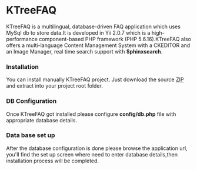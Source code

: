 KTreeFAQ
=========

KTreeFAQ is a multilingual, database-driven FAQ application which uses MySql db to store data.It is developed in Yii 2.0.7 which is a high-performance component-based PHP framework (PHP 5.6.16).KTreeFAQ also offers a multi-language Content Management System with a CKEDITOR  and an Image Manager, real time search support with **Sphinxsearch**.


### Installation

You can  install manually KTreeFAQ project. Just download the source [ZIP](https://github.com/KtreeOpenSource/KTreeFAQ/archive/master.zip) and extract into your project root folder.


### DB Configuration

Once KTreeFAQ got installed please configure  **config/db.php** file with appropriate database details.


### Data base set up

After the database configuration is done please browse the application url, you'll find the set up screen where need to enter database details,then installation process will be completed.
